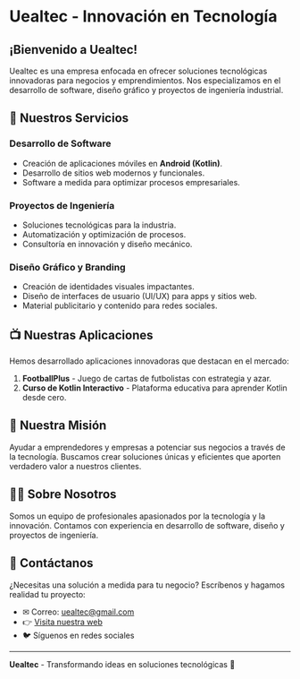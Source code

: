 # Uealtec - Innovación en Tecnología

## ¡Bienvenido a Uealtec!
Uealtec es una empresa enfocada en ofrecer soluciones tecnológicas innovadoras para negocios y emprendimientos. Nos especializamos en el desarrollo de software, diseño gráfico y proyectos de ingeniería industrial.

## 🌟 Nuestros Servicios
### Desarrollo de Software
- Creación de aplicaciones móviles en **Android (Kotlin)**.
- Desarrollo de sitios web modernos y funcionales.
- Software a medida para optimizar procesos empresariales.

### Proyectos de Ingeniería
- Soluciones tecnológicas para la industria.
- Automatización y optimización de procesos.
- Consultoría en innovación y diseño mecánico.

### Diseño Gráfico y Branding
- Creación de identidades visuales impactantes.
- Diseño de interfaces de usuario (UI/UX) para apps y sitios web.
- Material publicitario y contenido para redes sociales.

## 📺 Nuestras Aplicaciones
Hemos desarrollado aplicaciones innovadoras que destacan en el mercado:
1. **FootballPlus** - Juego de cartas de futbolistas con estrategia y azar.
2. **Curso de Kotlin Interactivo** - Plataforma educativa para aprender Kotlin desde cero.

## 🚀 Nuestra Misión
Ayudar a emprendedores y empresas a potenciar sus negocios a través de la tecnología. Buscamos crear soluciones únicas y eficientes que aporten verdadero valor a nuestros clientes.

## 👨‍🎓 Sobre Nosotros
Somos un equipo de profesionales apasionados por la tecnología y la innovación. Contamos con experiencia en desarrollo de software, diseño y proyectos de ingeniería.

## 📅 Contáctanos
¿Necesitas una solución a medida para tu negocio?
Escríbenos y hagamos realidad tu proyecto:
- ✉ Correo: uealtec@gmail.com
- 👉 [Visita nuestra web](https://uealtec.github.io)
- 🐦 Síguenos en redes sociales

---
**Uealtec** - Transformando ideas en soluciones tecnológicas 🚀

